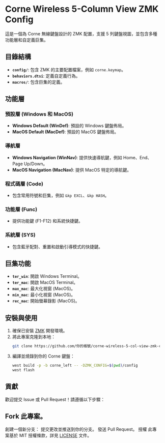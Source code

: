 # Corne Wireless 5-Column View ZMK Config

這是一個為 Corne 無線鍵盤設計的 ZMK 配置，支援 5 列鍵盤視圖，並包含多種功能層和自定義巨集。

## 目錄結構

- **`config/`**: 包含 ZMK 的主要配置檔案，例如 `corne.keymap`。
- **`behaviors.dtsi`**: 定義自定義行為。
- **`macros/`**: 包含巨集的定義。

## 功能層

### 預設層 (Windows 和 MacOS)
- **Windows Default (WinDef)**: 預設的 Windows 鍵盤佈局。
- **MacOS Default (MacDef)**: 預設的 MacOS 鍵盤佈局。

### 導航層
- **Windows Navigation (WinNav)**: 提供快速導航鍵，例如 Home、End、Page Up/Down。
- **MacOS Navigation (MacNav)**: 提供 MacOS 特定的導航鍵。

### 程式碼層 (Code)
- 包含常用符號和巨集，例如 `&kp EXCL`、`&kp HASH`。

### 功能層 (Func)
- 提供功能鍵 (F1-F12) 和系統快捷鍵。

### 系統層 (SYS)
- 包含藍牙配對、重置和啟動引導模式的快捷鍵。

## 巨集功能

- **`ter_win`**: 開啟 Windows Terminal。
- **`ter_mac`**: 開啟 MacOS Terminal。
- **`max_mac`**: 最大化視窗 (MacOS)。
- **`min_mac`**: 最小化視窗 (MacOS)。
- **`rec_mac`**: 開始螢幕錄影 (MacOS)。

## 安裝與使用

1. 確保已安裝 [ZMK](https://zmk.dev/) 開發環境。
2. 將此專案克隆到本地：
   ```bash
   git clone https://github.com/你的帳號/corne-wireless-5-col-view-zmk-config.git

   ```
3. 編譯並燒錄到你的 Corne 鍵盤：
   ```bash
   west build -p -b corne_left -- -DZMK_CONFIG=$(pwd)/config
   west flash

   ```

## 貢獻
歡迎提交 Issue 或 Pull Request！請遵循以下步驟：

## Fork 此專案。
創建一個新分支：
提交更改並推送到你的分支。
發送 Pull Request。
授權
此專案基於 MIT 授權條款，詳見 [LICENSE](https://github.com/cloverdefa/corne-wireless-5-col-view-zmk-config/blob/main/LICENSE.md) 文件。